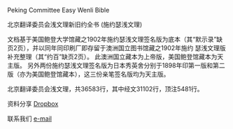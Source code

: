 Peking Committee Easy Wenli Bible

北京翻译委员会浅文理新旧约全书 (施约瑟浅文理)

文档基于美国鲍登大学馆藏之1902年施约瑟浅文理签名版为底本（其“默示录”缺页2页），并以同年同印刷厂即存留于澳洲国立图书馆藏之1902年施约 瑟浅文理版补充整理（其“约百”缺页2页）。 此澳洲国立藏本为上帝版，美国鲍登馆藏本为天主版。 另外两份施约瑟浅文理签名版为日本秀英舍分别于1898年印第一版和第二版（亦为美国鲍登馆藏本），这三份亲笔签名版均为天主版。

北京翻译委员会浅文理，共36583行，其中经文31102行，顶注5481行。

资料分享 [Dropbox](https://www.dropbox.com/scl/fo/p7h63ryk6cajfptp60g8x/h?rlkey=rnhdvrs2y9lbpbe63dgebva4g&dl=0)

联系我们 [e-mail](pcewb#proton.me)
